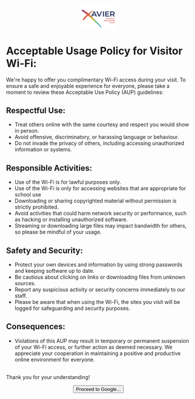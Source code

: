 <p align="center">
  <img width="100" src="/XCETlogo.png" alt="Xavier CET logo">
</p>

# Acceptable Usage Policy for Visitor Wi-Fi:
We're happy to offer you complimentary Wi-Fi access during your visit. To ensure a safe and enjoyable experience for everyone, please take a moment to review these Acceptable Use Policy (AUP) guidelines:

## Respectful Use:
- Treat others online with the same courtesy and respect you would show in person.
- Avoid offensive, discriminatory, or harassing language or behaviour.
- Do not invade the privacy of others, including accessing unauthorized information or systems.

## Responsible Activities:
- Use of the Wi-Fi is for lawful purposes only.
- Use of the Wi-Fi is only for accessing websites that are appropriate for school use
- Downloading or sharing copyrighted material without permission is strictly prohibited.
- Avoid activities that could harm network security or performance, such as hacking or installing unauthorized software.
- Streaming or downloading large files may impact bandwidth for others, so please be mindful of your usage.

## Safety and Security:
- Protect your own devices and information by using strong passwords and keeping software up to date.
- Be cautious about clicking on links or downloading files from unknown sources.
- Report any suspicious activity or security concerns immediately to our staff.
- Please be aware that when using the Wi-Fi, the sites you visit will be logged for safeguarding and security purposes.

## Consequences:
- Violations of this AUP may result in temporary or permanent suspension of your Wi-Fi access, or further action as deemed necessary. We appreciate your cooperation in maintaining a positive and productive online environment for everyone.

<br>
Thank you for your understanding!
<br>

<p align="center">
<button type="button" onclick="location.href = 'https://google.co.uk';">Proceed to Google...</button>
</p>
